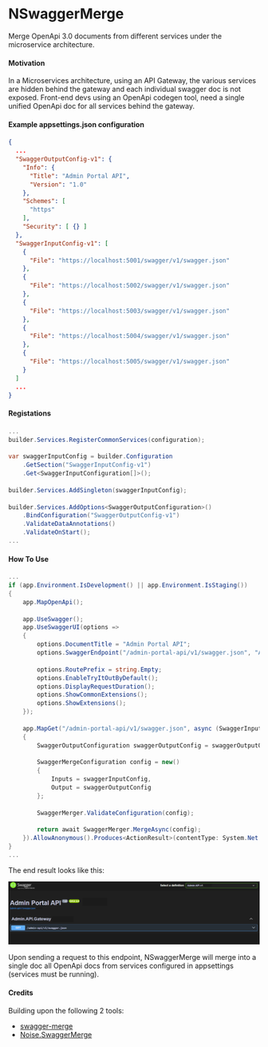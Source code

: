 # NSwaggerMerge
Merge OpenApi 3.0 documents from different services under the microservice architecture.

#### Motivation

In a Microservices architecture, using an API Gateway, the various services are hidden behind the gateway and each individual swagger doc is not exposed.
Front-end devs using an OpenApi codegen tool, need a single unified OpenApi doc for all services behind the gateway.

#### Example appsettings.json configuration

```json
{
  ...
  "SwaggerOutputConfig-v1": {
    "Info": {
      "Title": "Admin Portal API",
      "Version": "1.0"
    },
    "Schemes": [
      "https"
    ],
    "Security": [ {} ]
  },
  "SwaggerInputConfig-v1": [
    {
      "File": "https://localhost:5001/swagger/v1/swagger.json"
    },
    {
      "File": "https://localhost:5002/swagger/v1/swagger.json"
    },
    {
      "File": "https://localhost:5003/swagger/v1/swagger.json"
    },
    {
      "File": "https://localhost:5004/swagger/v1/swagger.json"
    },
    {
      "File": "https://localhost:5005/swagger/v1/swagger.json"
    }
  ]
  ...
}
```

#### Registations

```cs
...
builder.Services.RegisterCommonServices(configuration);

var swaggerInputConfig = builder.Configuration
    .GetSection("SwaggerInputConfig-v1")
    .Get<SwaggerInputConfiguration[]>();

builder.Services.AddSingleton(swaggerInputConfig);

builder.Services.AddOptions<SwaggerOutputConfiguration>()
    .BindConfiguration("SwaggerOutputConfig-v1")
    .ValidateDataAnnotations()
    .ValidateOnStart();
...
```

#### How To Use

```cs
...
if (app.Environment.IsDevelopment() || app.Environment.IsStaging())
{
    app.MapOpenApi();

    app.UseSwagger();
    app.UseSwaggerUI(options =>
    {
        options.DocumentTitle = "Admin Portal API";
        options.SwaggerEndpoint("/admin-portal-api/v1/swagger.json", "Admin Portal API v1");

        options.RoutePrefix = string.Empty;
        options.EnableTryItOutByDefault();
        options.DisplayRequestDuration();
        options.ShowCommonExtensions();
        options.ShowExtensions();
    });

    app.MapGet("/admin-portal-api/v1/swagger.json", async (SwaggerInputConfiguration[] swaggerInputConfig, IOptions<SwaggerOutputConfiguration> swaggerOutputOptions) =>
    {
        SwaggerOutputConfiguration swaggerOutputConfig = swaggerOutputOptions.Value;

        SwaggerMergeConfiguration config = new()
        {
            Inputs = swaggerInputConfig,
            Output = swaggerOutputConfig
        };

        SwaggerMerger.ValidateConfiguration(config);

        return await SwaggerMerger.MergeAsync(config);
    }).AllowAnonymous().Produces<ActionResult>(contentType: System.Net.Mime.MediaTypeNames.Application.Json);
}
...
```

The end result looks like this:

![alt text](assets/img/readme-result-endpoint.png)

Upon sending a request to this endpoint, NSwaggerMerge will merge into a single doc all OpenApi docs from services configured in appsettings (services must be running).

#### Credits

Building upon the following 2 tools:

* [swagger-merge](https://github.com/jamesmcroft/swagger-merge)
* [Noise.SwaggerMerge](https://github.com/vtbmusic/Noise.SwaggerMerge)

